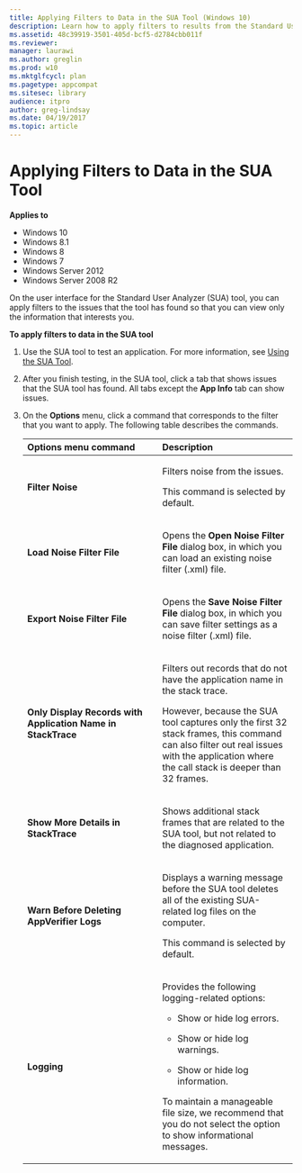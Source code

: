 ```yaml
---
title: Applying Filters to Data in the SUA Tool (Windows 10)
description: Learn how to apply filters to results from the Standard User Analyzer (SUA) tool while testing your application.
ms.assetid: 48c39919-3501-405d-bcf5-d2784cbb011f
ms.reviewer:
manager: laurawi
ms.author: greglin
ms.prod: w10
ms.mktglfcycl: plan
ms.pagetype: appcompat
ms.sitesec: library
audience: itpro
author: greg-lindsay
ms.date: 04/19/2017
ms.topic: article
---
```


# Applying Filters to Data in the SUA Tool


**Applies to**

-   Windows 10
-   Windows 8.1
-   Windows 8
-   Windows 7
-   Windows Server 2012
-   Windows Server 2008 R2

On the user interface for the Standard User Analyzer (SUA) tool, you can apply filters to the issues that the tool has found so that you can view only the information that interests you.

**To apply filters to data in the SUA tool**

1.  Use the SUA tool to test an application. For more information, see [Using the SUA Tool](using-the-sua-tool.md).

2.  After you finish testing, in the SUA tool, click a tab that shows issues that the SUA tool has found. All tabs except the **App Info** tab can show issues.

3.  On the **Options** menu, click a command that corresponds to the filter that you want to apply. The following table describes the commands.

    <table>
    <colgroup>
    <col width="50%" />
    <col width="50%" />
    </colgroup>
    <thead>
    <tr class="header">
    <th align="left">Options menu command</th>
    <th align="left">Description</th>
    </tr>
    </thead>
    <tbody>
    <tr class="odd">
    <td align="left"><p><strong>Filter Noise</strong></p></td>
    <td align="left"><p>Filters noise from the issues.</p>
    <p>This command is selected by default.</p></td>
    </tr>
    <tr class="even">
    <td align="left"><p><strong>Load Noise Filter File</strong></p></td>
    <td align="left"><p>Opens the <strong>Open Noise Filter File</strong> dialog box, in which you can load an existing noise filter (.xml) file.</p></td>
    </tr>
    <tr class="odd">
    <td align="left"><p><strong>Export Noise Filter File</strong></p></td>
    <td align="left"><p>Opens the <strong>Save Noise Filter File</strong> dialog box, in which you can save filter settings as a noise filter (.xml) file.</p></td>
    </tr>
    <tr class="even">
    <td align="left"><p><strong>Only Display Records with Application Name in StackTrace</strong></p></td>
    <td align="left"><p>Filters out records that do not have the application name in the stack trace.</p>
    <p>However, because the SUA tool captures only the first 32 stack frames, this command can also filter out real issues with the application where the call stack is deeper than 32 frames.</p></td>
    </tr>
    <tr class="odd">
    <td align="left"><p><strong>Show More Details in StackTrace</strong></p></td>
    <td align="left"><p>Shows additional stack frames that are related to the SUA tool, but not related to the diagnosed application.</p></td>
    </tr>
    <tr class="even">
    <td align="left"><p><strong>Warn Before Deleting AppVerifier Logs</strong></p></td>
    <td align="left"><p>Displays a warning message before the SUA tool deletes all of the existing SUA-related log files on the computer.</p>
    <p>This command is selected by default.</p></td>
    </tr>
    <tr class="odd">
    <td align="left"><p><strong>Logging</strong></p></td>
    <td align="left"><p>Provides the following logging-related options:</p>
    <ul>
    <li><p>Show or hide log errors.</p></li>
    <li><p>Show or hide log warnings.</p></li>
    <li><p>Show or hide log information.</p></li>
    </ul>
    <p>To maintain a manageable file size, we recommend that you do not select the option to show informational messages.</p></td>
    </tr>
    </tbody>
    </table>











